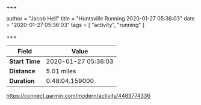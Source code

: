 +++

author = "Jacob Hell"
title = "Huntsville Running 2020-01-27 05:36:03"
date = "2020-01-27 05:36:03"
tags = [
    "activity", "running"
]

+++

<!--more-->

|Field  |Value  |
|--- | --- |
|**Start Time**|2020-01-27 05:36:03|
|**Distance**|5.01 miles|
|**Duration**|0:48:04.159000|

https://connect.garmin.com/modern/activity/4483774336